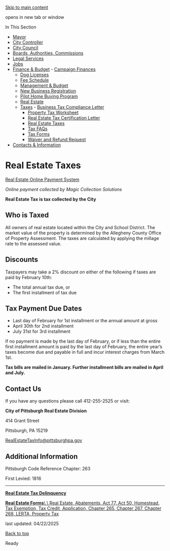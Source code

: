 [Skip to main content](https://www.pittsburghpa.gov/City-Government/Finance-Budget/Taxes/Real-Estate-Taxes#main-content)

opens in new tab or window

In This Section

- [Mayor](https://www.pittsburghpa.gov/City-Government/Mayor)
- [City Controller](https://www.pittsburghpa.gov/City-Government/City-Controllers-Office)
- [City Council](https://www.pittsburghpa.gov/City-Government/City-Council)
- [Boards, Authorities, Commissions](https://www.pittsburghpa.gov/City-Government/Boards-Authorities-Commissions)
- [Legal Services](https://www.pittsburghpa.gov/City-Government/Legal-Services)
- [Jobs](https://www.pittsburghpa.gov/City-Government/Jobs)
- [Finance & Budget](https://www.pittsburghpa.gov/City-Government/Finance-Budget)  - [Campaign Finances](https://www.pittsburghpa.gov/City-Government/Finance-Budget/Campaign-Finances)
  - [Dog Licenses](https://www.pittsburghpa.gov/City-Government/Finance-Budget/Dog-Licenses)
  - [Fee Schedule](https://www.pittsburghpa.gov/City-Government/Finance-Budget/Finance-Fee-Schedule)
  - [Management & Budget](https://www.pittsburghpa.gov/City-Government/Finance-Budget/Management-Budget)
  - [New Business Registration](https://www.pittsburghpa.gov/City-Government/Finance-Budget/New-Business-Registration)
  - [Pilot Home Buying Program](https://www.pittsburghpa.gov/City-Government/Finance-Budget/Pilot-Home-Buying-Program)
  - [Real Estate](https://www.pittsburghpa.gov/City-Government/Finance-Budget/Real-Estate)
  - [Taxes](https://www.pittsburghpa.gov/City-Government/Finance-Budget/Taxes)    - [Business Tax Compliance Letter](https://www.pittsburghpa.gov/City-Government/Finance-Budget/Taxes/Business-Tax-Compliance-Letter)
    - [Property Tax Worksheet](https://www.pittsburghpa.gov/City-Government/Finance-Budget/Taxes/Property-Tax-Worksheet)
    - [Real Estate Tax Certification Letter](https://www.pittsburghpa.gov/City-Government/Finance-Budget/Taxes/Real-Estate-Tax-Certification-Letter)
    - [Real Estate Taxes](https://www.pittsburghpa.gov/City-Government/Finance-Budget/Taxes/Real-Estate-Taxes)
    - [Tax FAQs](https://www.pittsburghpa.gov/City-Government/Finance-Budget/Taxes/Tax-FAQs)
    - [Tax Forms](https://www.pittsburghpa.gov/City-Government/Finance-Budget/Taxes/Tax-Forms)
    - [Waiver and Refund Request](https://www.pittsburghpa.gov/City-Government/Finance-Budget/Taxes/Waiver-and-Refund-Request)
- [Contacts & Information](https://www.pittsburghpa.gov/City-Government/Contacts-Information)

# Real Estate Taxes

[Real Estate Online Payment System](https://magic.collectorsolutions.com/magic-ui/Login/pittsburgh)

_Online payment collected by Magic Collection Solutions_

**Real Estate Tax is tax collected by the City**

## Who is Taxed

All owners of real estate located within the City and School District. The market value of the property is determined by the Allegheny County Office of Property Assessment. The taxes are calculated by applying the millage rate to the assessed value.

## Discounts

Taxpayers may take a 2% discount on either of the following if taxes are paid by February 10th:

- The total annual tax due, or
- The first installment of tax due

## Tax Payment Due Dates

- Last day of February for 1st installment or the annual amount at gross
- April 30th for 2nd installment
- July 31st for 3rd installment

If no payment is made by the last day of February, or if less than the entire first installment amount is paid by the last day of February, the entire year’s taxes become due and payable in full and incur interest charges from March 1st.

**Tax bills are mailed in January. Further installment bills are mailed in April and July.**

## Contact Us

If you have any questions please call 412-255-2525 or visit:

**City of Pittsburgh Real Estate Division**

414 Grant Street

Pittsburgh, PA 15219

[RealEstateTaxInfo@pittsburghpa.gov](mailto:RealEstateTaxInfo@pittsburghpa.gov)

## Additional Information

Pittsburgh Code Reference Chapter: 263

First Levied: 1816

* * *

[**Real Estate Tax Delinquency**](https://www.pittsburghpa.gov/City-Government/Finance-Budget/Taxes/Real-Estate-Taxes/Real-Estate-Tax-Delinquency)

[**Real Estate Forms**\\
\\
Real Estate, Abatements, Act 77, Act 50, Homestead, Tax Exemption, Tax Credit, Application, Chapter 265, Chapter 267, Chapter 268, LERTA, Property Tax](https://www.pittsburghpa.gov/City-Government/Finance-Budget/Taxes/Real-Estate-Taxes/Real-Estate-Forms)

last updated: 04/22/2025

[Back to top](https://www.pittsburghpa.gov/City-Government/Finance-Budget/Taxes/Real-Estate-Taxes#body-top)

Ready

